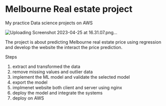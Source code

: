 # Melbourne Real estate project
 My practice Data science projects on AWS

![Uploading Screenshot 2023-04-25 at 16.31.07.png…]()


The project is about predicting Melbourne real estate price using regression and develop the website the interact the price prediction.

Steps
1. extract and transformed the data 
2. remove missing values and outlier data
3. implement the ML model and validate the selected model
4. export the model 
5. implmenet website both client and server using nginx 
6. deploy the model and integrate the systems
7. deploy on AWS 
